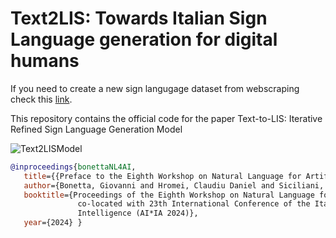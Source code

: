# Text2LIS: Towards Italian Sign Language generation for digital humans
If you need to create a new sign langugage dataset from webscraping check this [link](https://github.com/CarpiDiem98/downloader).

This repository contains the official code for the paper Text-to-LIS: Iterative Refined Sign Language Generation Model

![Text2LISModel](assets/Text2LISModel.svg)


```bibtex
@inproceedings{bonettaNL4AI,
   title={{Preface to the Eighth Workshop on Natural Language for Artificial Intelligence (NL4AI)}},
   author={Bonetta, Giovanni and Hromei, Claudiu Daniel and Siciliani, Lucia and Stranisci, Marco Antonio},
   booktitle={Proceedings of the Eighth Workshop on Natural Language for Artificial Intelligence (NL4AI 2024)
               co-located with 23th International Conference of the Italian Association for Artificial
               Intelligence (AI*IA 2024)},
   year={2024} }
```
